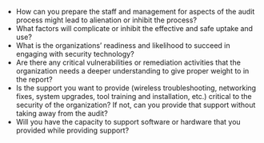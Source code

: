 
* How can you prepare the staff and management for aspects of the audit process might lead to alienation or inhibit the process?
* What factors will complicate or inhibit the effective and safe uptake and use?
* What is the organizations’ readiness and likelihood to succeed in engaging with security technology?
* Are there any critical vulnerabilities or remediation activities that the organization needs a deeper understanding to give proper weight to in the report?
* Is the support you want to provide (wireless troubleshooting, networking fixes, system upgrades, tool training and installation, etc.) critical to the security of the organization? If not, can you provide that support without taking away from the audit?
* Will you have the capacity to support software or hardware that you provided while providing support?
